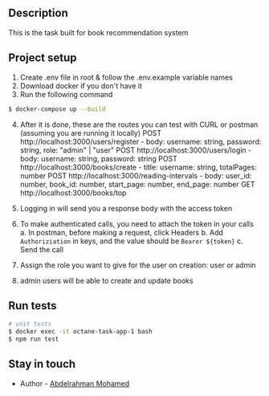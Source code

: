 ## Description

This is the task built for book recommendation system

## Project setup

1. Create .env file in root & follow the .env.example variable names
2. Download docker if you don't have it
3. Run the following command
```bash
$ docker-compose up --build
```
4. After it is done, these are the routes you can test with CURL or postman (assuming you are running it locally)
  POST http://localhost:3000/users/register - body: username: string, password: string, role: "admin" | "user"
  POST http://localhost:3000/users/login - body: username: string, password: string
  POST http://localhost:3000/books/create - title: username: string, totalPages: number
  POST http://localhost:3000/reading-intervals - body: user_id: number, book_id: number, start_page: number, end_page: number
  GET http://localhost:3000/books/top

5. Logging in will send you a response body with the access token
6. To make authenticated calls, you need to attach the token in your calls
  a. In postman, before making a request, click Headers
  b. Add `Authoriziation` in keys, and the value should be `Bearer ${token}`
  c. Send the call
7. Assign the role you want to give for the user on creation: user or admin
8. admin users will be able to create and update books

## Run tests

```bash
# unit tests
$ docker exec -it octane-task-app-1 bash
$ npm run test
```

## Stay in touch

- Author - [Abdelrahman Mohamed](abdoju9@gmail.com)
